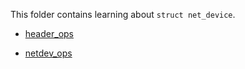 This folder contains learning about `struct net_device`.

- [header_ops](header_ops.md)

- [netdev_ops](netdev_ops.md)

